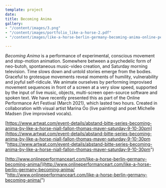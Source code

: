 ```yaml
---
template: project
date: 
title: Becoming Anima
gallery:
- "/content/images/3.png"
- "/content/images/portfolio_like-a-horse-2.pdf"
- "/content/images/like-a-horse-berlin-germany-becoming-anima-online-performance-art-festival.pdf"

---
```

_Becoming Anima_ is a performance of experimental, conscious movement and stop-motion animation. Somewhere between a psychedelic form of neo-butoh, spontaneous music-video creation, and Saturday morning television. Time slows down and untold stories emerge from the bodies. Graceful to grotesque movements reveal moments of humility, vulnerability and joyful self-ridicule. We animate ourselves by performing improvised movement sequences in front of a screen at a very slow speed, supported by the input of live music, objects, multi-screen open-source software and spoken text. We have recently presented this as part of the Online Performance Art Festival (March 2021), which lasted two hours. Created in collaboration with visual artist Marina Oo (live painting) and poet Michelle Madsen (live improvised vocals).

[https://www.artwat.com/event-details/abstand-bitte-series-becoming-anima-by-like-a-horse-niall-fallon-thomas-mayer-saturday-9-10-30pm](https://www.artwat.com/event-details/abstand-bitte-series-becoming-anima-by-like-a-horse-niall-fallon-thomas-mayer-saturday-9-10-30pm "https://www.artwat.com/event-details/abstand-bitte-series-becoming-anima-by-like-a-horse-niall-fallon-thomas-mayer-saturday-9-10-30pm")

[http://www.onlineperformanceart.com/like-a-horse-berlin-germany-becoming-anima/](http://www.onlineperformanceart.com/like-a-horse-berlin-germany-becoming-anima/ "http://www.onlineperformanceart.com/like-a-horse-berlin-germany-becoming-anima/")